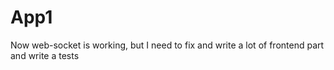 # App1
Now web-socket is working, but I need to fix and write a lot of frontend part and write a tests
